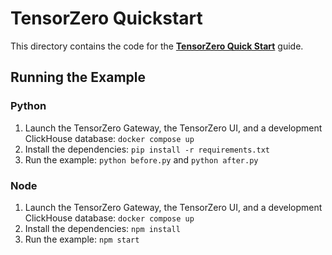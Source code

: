 # TensorZero Quickstart

This directory contains the code for the **[TensorZero Quick Start](https://www.tensorzero.com/docs/quickstart)** guide.

## Running the Example

### Python

1. Launch the TensorZero Gateway, the TensorZero UI, and a development ClickHouse database: `docker compose up`
2. Install the dependencies: `pip install -r requirements.txt`
3. Run the example: `python before.py` and `python after.py`

### Node

1. Launch the TensorZero Gateway, the TensorZero UI, and a development ClickHouse database: `docker compose up`
2. Install the dependencies: `npm install`
3. Run the example: `npm start`
